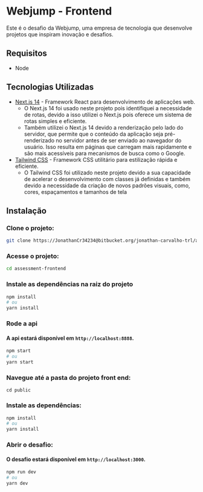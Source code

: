 # Webjump - Frontend
Este é o desafio da Webjump, uma empresa de tecnologia que desenvolve projetos que inspiram inovação e desafios.

## Requisitos
- Node

## Tecnologias Utilizadas
- [Next.js 14](https://nextjs.org/) - Framework React para desenvolvimento de aplicações web.
  - O Next.js 14 foi usado neste projeto pois identifiquei a necessidade de rotas, devido a isso utilizei o Next.js pois oferece um sistema de rotas simples e eficiente.
  - Também utilizei o Next.js 14 devido a renderização pelo lado do servidor, que permite que o conteúdo da aplicação seja pré-renderizado no servidor antes de ser enviado ao navegador do usuário. Isso resulta em páginas que carregam mais rapidamente e são mais acessíveis para mecanismos de busca como o Google.
- [Tailwind CSS](https://tailwindcss.com/) - Framework CSS utilitário para estilização rápida e eficiente.
  - O Tailwind CSS foi utilizado neste projeto devido a sua capacidade de acelerar o desenvolvimento com classes já definidas e também devido a necessidade da criação de novos padrões visuais, como, cores, espaçamentos e tamanhos de tela


## Instalação

### Clone o projeto:
```bash
git clone https://JonathanCr34234@bitbucket.org/jonathan-carvalho-trl/assessment-frontend.git
```

### Acesse o projeto:
```bash
cd assessment-frontend
```


### Instale as dependências na raiz do projeto
```bash
npm install
# ou
yarn install
```
### Rode a api
#### A api estará disponível em `http://localhost:8888`.
```bash
npm start
# ou
yarn start
```

### Navegue até a pasta do projeto front end:
```
cd public
```

### Instale as dependências:
```bash
npm install
# ou
yarn install
```

### Abrir o desafio:
#### O desafio estará disponível em `http://localhost:3000`.
```bash
npm run dev
# ou
yarn dev
```